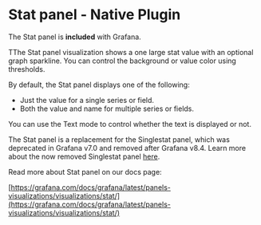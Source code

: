 # Stat panel - Native Plugin

The Stat panel is **included** with Grafana.

TThe Stat panel visualization shows a one large stat value with an optional graph sparkline. You can control the background or value color using thresholds.

By default, the Stat panel displays one of the following:

- Just the value for a single series or field.
- Both the value and name for multiple series or fields.

You can use the Text mode to control whether the text is displayed or not.

The Stat panel is a replacement for the Singlestat panel, which was deprecated in Grafana v7.0 and removed after Grafana v8.4. Learn more about the now removed Singlestat panel [here](https://grafana.com/docs/grafana/v8.4/visualizations/stat-panel/).

Read more about Stat panel on our docs page:

[https://grafana.com/docs/grafana/latest/panels-visualizations/visualizations/stat/](https://grafana.com/docs/grafana/latest/panels-visualizations/visualizations/stat/)
